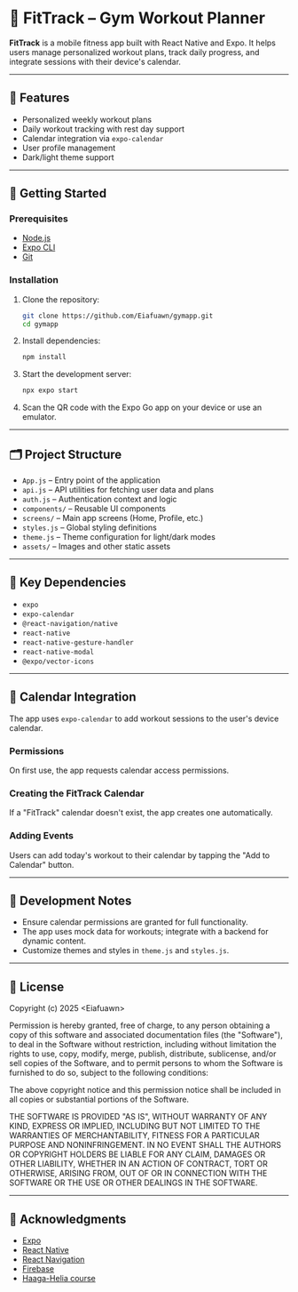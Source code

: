 # 💪 FitTrack – Gym Workout Planner

**FitTrack** is a mobile fitness app built with React Native and Expo. It helps users manage personalized workout plans, track daily progress, and integrate sessions with their device's calendar.

---

## 📱 Features

- Personalized weekly workout plans
- Daily workout tracking with rest day support
- Calendar integration via `expo-calendar`
- User profile management
- Dark/light theme support

---

## 🚀 Getting Started

### Prerequisites

- [Node.js](https://nodejs.org/)
- [Expo CLI](https://docs.expo.dev/get-started/installation/)
- [Git](https://git-scm.com/)

### Installation

1. Clone the repository:

   ```bash
   git clone https://github.com/Eiafuawn/gymapp.git
   cd gymapp
   ```

2. Install dependencies:

   ```bash
   npm install
   ```

3. Start the development server:

   ```bash
   npx expo start
   ```

4. Scan the QR code with the Expo Go app on your device or use an emulator.

---

## 🗂️ Project Structure

- `App.js` – Entry point of the application
- `api.js` – API utilities for fetching user data and plans
- `auth.js` – Authentication context and logic
- `components/` – Reusable UI components
- `screens/` – Main app screens (Home, Profile, etc.)
- `styles.js` – Global styling definitions
- `theme.js` – Theme configuration for light/dark modes
- `assets/` – Images and other static assets

---

## 🔧 Key Dependencies

- `expo`
- `expo-calendar`
- `@react-navigation/native`
- `react-native`
- `react-native-gesture-handler`
- `react-native-modal`
- `@expo/vector-icons`

---

## 📅 Calendar Integration

The app uses `expo-calendar` to add workout sessions to the user's device calendar.

### Permissions

On first use, the app requests calendar access permissions.

### Creating the FitTrack Calendar

If a "FitTrack" calendar doesn't exist, the app creates one automatically.

### Adding Events

Users can add today's workout to their calendar by tapping the "Add to Calendar" button.

---

## 🧪 Development Notes

- Ensure calendar permissions are granted for full functionality.
- The app uses mock data for workouts; integrate with a backend for dynamic content.
- Customize themes and styles in `theme.js` and `styles.js`.

---

## 📄 License

Copyright (c) 2025 &lt;Eiafuawn&gt;

Permission is hereby granted, free of charge, to any person obtaining a copy of this software and associated documentation files (the "Software"), to deal in the Software without restriction, including without limitation the rights to use, copy, modify, merge, publish, distribute, sublicense, and/or sell copies of the Software, and to permit persons to whom the Software is furnished to do so, subject to the following conditions:

The above copyright notice and this permission notice shall be included in all copies or substantial portions of the Software.

THE SOFTWARE IS PROVIDED "AS IS", WITHOUT WARRANTY OF ANY KIND, EXPRESS OR IMPLIED, INCLUDING BUT NOT LIMITED TO THE WARRANTIES OF MERCHANTABILITY, FITNESS FOR A PARTICULAR PURPOSE AND NONINFRINGEMENT. IN NO EVENT SHALL THE AUTHORS OR COPYRIGHT HOLDERS BE LIABLE FOR ANY CLAIM, DAMAGES OR OTHER LIABILITY, WHETHER IN AN ACTION OF CONTRACT, TORT OR OTHERWISE, ARISING FROM, OUT OF OR IN CONNECTION WITH THE SOFTWARE OR THE USE OR OTHER DEALINGS IN THE SOFTWARE.

---

## 🙌 Acknowledgments

- [Expo](https://expo.dev/)
- [React Native](https://reactnative.dev/)
- [React Navigation](https://reactnavigation.org/)
- [Firebase](https://firebase.google.com/docs)
- [Haaga-Helia course](https://haagahelia.github.io/mobilecourse/)
